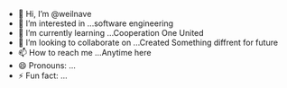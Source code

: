 - 👋 Hi, I’m @weilnave
- 👀 I’m interested in ...software engineering  
- 🌱 I’m currently learning ...Cooperation One United
- 💞️ I’m looking to collaborate on ...Created Something diffrent for future
- 📫 How to reach me ...Anytime here
- 😄 Pronouns: ...
- ⚡ Fun fact: ...

<!---
weilnave/weilnave is a ✨ special ✨ repository because its `README.md` (this file) appears on your GitHub profile.
You can click the Preview link to take a look at your changes.
--->
